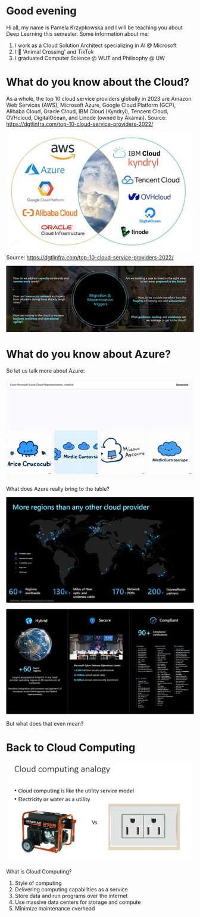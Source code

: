 # Good evening

Hi all, my name is Pamela Krzypkowska and I will be teaching you about Deep Learning this semester. 
Some information about me:
1. I work as a Cloud Solution Architect specializing in AI @ Microsoft
2. I 💌 'Animal Crossing' and TikTok
3. I graduated Computer Science @ WUT and Philisophy @ UW

# What do you know about the Cloud? 

As a whole, the top 10 cloud service providers globally in 2023 are Amazon Web Services (AWS), Microsoft Azure, Google Cloud Platform (GCP), Alibaba Cloud, Oracle Cloud, IBM Cloud (Kyndryl), Tencent Cloud, OVHcloud, DigitalOcean, and Linode (owned by Akamai).
Source: https://dgtlinfra.com/top-10-cloud-service-providers-2022/

![](img/cloud-providers.png) 
Source: https://dgtlinfra.com/top-10-cloud-service-providers-2022/

![](img/migration-triggers.png) 

# What do you know about Azure? 

So let us talk more about Azure:  

![](img/Cloud-ideas.png)

What does Azure really bring to the table?

![](img/azure-map.png) 

![](img/azure-why.png) 

But what does that even mean? 

# Back to Cloud Computing

![](img/cloud-computing-analogy.png)

What is Cloud Computing?

1. Style of computing​
2. Delivering computing capabilities as a service​
3. Store data and run programs over the internet​
4. Use massive data centers for storage and compute​
5. Minimize maintenance overhead













